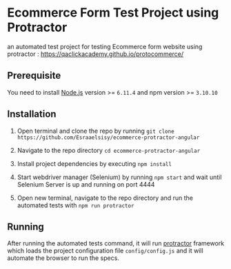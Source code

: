 # Ecommerce Form Test Project using Protractor

an automated test project for testing Ecommerce form website using protractor : https://qaclickacademy.github.io/protocommerce/


## Prerequisite
You need to install [Node.js](https://nodejs.org/) version >= `6.11.4` and npm version >= `3.10.10`

## Installation
1. Open terminal and clone the repo by running `git clone https://github.com/Esraaelsisy/ecommerce-protractor-angular`

2. Navigate to the repo directory `cd ecommerce-protractor-angular`

3. Install project dependencies by executing `npm install`

4. Start webdriver manager (Selenium) by running `npm start` and wait until Selenium Server is up and running on port 4444

5. Open new terminal, navigate to the repo directory and run the automated tests with `npm run protractor`

## Running 
After running the automated tests command, it will run [protractor](https://www.protractortest.org/) framework which loads the project configuration file `config/config.js` and it will automate the browser to run the specs.
